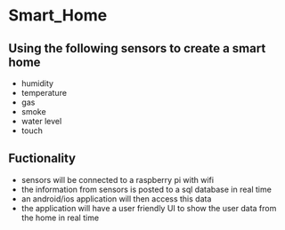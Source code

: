 # Smart_Home
## Using the following sensors to create a smart home
- humidity 
- temperature
- gas
- smoke
- water level 
- touch 
## Fuctionality 
- sensors will be connected to a raspberry pi with wifi
- the information from sensors is posted to a sql database in real time
- an android/ios application will then access this data
- the application will have a user friendly UI to show the user data from the home in real time 
